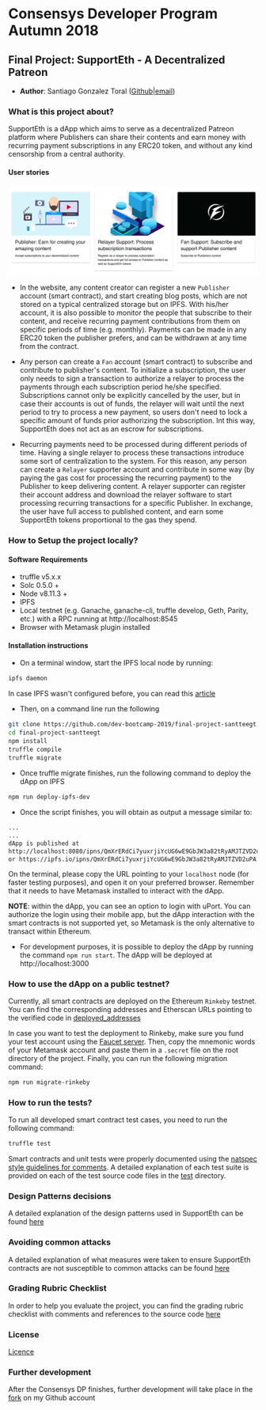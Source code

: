 
# Consensys Developer Program Autumn 2018

## Final Project: SupportEth - A Decentralized Patreon

* **Author**: Santiago Gonzalez Toral ([Github](https://github.com/santteegt)|[email](mailto:hernangt12re3@gmail.com))

### What is this project about?

SupportEth is a dApp which aims to serve as a decentralized Patreon platform where Publishers can share their contents and earn money with recurring payment subscriptions in any ERC20 token, and without any kind censorship from a central authority.

#### User stories

![User Stories](resources/user_stories.png)

* In the website, any content creator can register a new `Publisher` account (smart contract), and start creating blog posts, which are not stored on a typical centralized storage but on IPFS. With his/her account, it is also possible to monitor the people that subscribe to their content, and receive recurring payment contributions from them on specific periods of time (e.g. monthly). Payments can be made in any ERC20 token the publisher prefers, and can be withdrawn at any time from the contract.

* Any person can create a `Fan` account (smart contract) to subscribe and contribute to publisher's content. To initialize a subscription, the user only needs to sign a transaction to authorize a relayer to process the payments through each subscription period he/she specified. Subscriptions cannot only be explicitly cancelled by the user, but in case their accounts is out of funds, the relayer will wait until the next period to try to process a new payment, so users don't need to lock a specific amount of funds prior authorizing the subscription. Int this way, SupportEth does not act as an escrow for subscriptions.

* Recurring payments need to be processed during different periods of time. Having a single relayer to process these transactions introduce some sort of centralization to the system. For this reason, any person can create a `Relayer` supporter account and contribute in some way (by paying the gas cost for processing the recurring payment) to the Publisher to keep delivering content. A relayer supporter can register their account address and download the relayer software to start processing recurring transactions for a specific Publisher. In exchange, the user have full access to published content, and earn some SupportEth tokens proportional to the gas they spend.

### How to Setup the project locally?

#### Software Requirements

* truffle v5.x.x
* Solc 0.5.0 +
* Node v8.11.3 +
* IPFS
* Local testnet (e.g. Ganache, ganache-cli, truffle develop, Geth, Parity, etc.) with a RPC running at http://localhost:8545
* Browser with Metamask plugin installed

#### Installation instructions

* On a terminal window, start the IPFS local node by running:

```bash
ipfs daemon
```

In case IPFS wasn't configured before, you can read this [article](https://medium.com/coinmonks/how-to-add-site-to-ipfs-and-ipns-f121b4cfc8ee)

* Then, on a command line run the following

```bash
git clone https://github.com/dev-bootcamp-2019/final-project-santteegt
cd final-project-santteegt
npm install
truffle compile
truffle migrate
```

* Once truffle migrate finishes, run the following command to deploy the dApp on IPFS

```bash
npm run deploy-ipfs-dev
```

* Once the script finishes, you will obtain as output a message similar to:

```
...
...
dApp is published at http://localhost:8080/ipns/QmXrERdCi7yuxrjiYcUG6wE9GbJW3a82tRyAMJTZVD2uPA
or https://ipfs.io/ipns/QmXrERdCi7yuxrjiYcUG6wE9GbJW3a82tRyAMJTZVD2uPA
```

On the terminal, please copy the URL pointing to your `localhost` node (for faster testing purposes), and open it on your preferred browser. Remember that it needs to have Metamask installed to interact with the dApp.

**NOTE**: within the dApp, you can see an option to login with uPort. You can authorize the login using their mobile app, but the dApp interaction with the smart contracts is not supported yet, so Metamask is the only alternative to transact within Ethereum.

* For development purposes, it is possible to deploy the dApp by running the command `npm run start`. The dApp will be deployed at http://localhost:3000

### How to use the dApp on a public testnet?

Currently, all smart contracts are deployed on the Ethereum `Rinkeby` testnet. You can find the corresponding addresses and Etherscan URLs pointing to the verified code in [deployed_addresses](deployed_addresses.md)

In case you want to test the deployment to Rinkeby, make sure you fund your test account using the [Faucet server](https://faucet.rinkeby.io). Then, copy the mnemonic words of your Metamask account and paste them in a `.secret` file on the root directory of the project. Finally, you can run the following migration command:

```bash
npm run migrate-rinkeby
```

### How to run the tests?

To run all developed smart contract test cases, you need to run the following command:

```bash
truffle test
```

Smart contracts and unit tests were properly documented using the [natspec style guidelines for comments](https://solidity.readthedocs.io/en/v0.5.2/style-guide.html#natspec). A detailed explanation of each test suite is provided on each of the test source code files in the [test](test/) directory.

### Design Patterns decisions

A detailed explanation of the design patterns used in SupportEth can be found [here](design_patterns_decisions.md)

### Avoiding common attacks

A detailed explanation of what measures were taken to ensure SupportEth contracts are not susceptible to common attacks can be found [here](avoiding_common_attacks.md)

### Grading Rubric Checklist

In order to help you evaluate the project, you can find the grading rubric checklist with comments and references to the source code [here](grading_rubric.md)

### License

[Licence](LICENSE)

### Further development

After the Consensys DP finishes, further development will take place in the [fork](https://github.com/santteegt/final-project-santteegt) on my Github account
